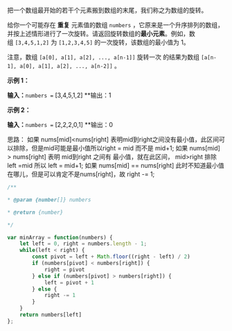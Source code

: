 把一个数组最开始的若干个元素搬到数组的末尾，我们称之为数组的旋转。

给你一个可能存在 **重复** 元素值的数组 `numbers` ，它原来是一个升序排列的数组，并按上述情形进行了一次旋转。请返回旋转数组的**最小元素**。例如，数组 `[3,4,5,1,2]` 为 `[1,2,3,4,5]` 的一次旋转，该数组的最小值为 1。  

注意，数组 `[a[0], a[1], a[2], ..., a[n-1]]` 旋转一次 的结果为数组 `[a[n-1], a[0], a[1], a[2], ..., a[n-2]]` 。

**示例 1：**

**输入：**`numbers =` [3,4,5,1,2]
**输出：1

**示例 2：**

**输入：**`numbers =` [2,2,2,0,1]
**输出：0

思路： 如果 nums[mid]<nums[right] 表明mid到right之间没有最小值，此区间可以排除，但是mid可能是最小值所以right = mid 而不是 mid+1; 如果 nums[mid] > nums[right] 表明 mid到right 之间有 最小值，就在此区间， mid>right 排除left =mid 所以 left = mid+1; 如果 nums[mid] == nums[right] 此时不知道最小值在哪儿，但是可以肯定不是nums[right]，故 right -= 1;

```javascript
/**

* @param {number[]} numbers

* @return {number}

*/

var minArray = function(numbers) {
	let left = 0, right = numbers.length - 1;
	while(left < right) {
		const pivot = left + Math.floor((right - left) / 2)
		if (numbers[pivot] < numbers[right]) {
			right = pivot
		} else if (numbers[pivot] > numbers[right]) {
			left = pivot + 1
		} else {
			right -= 1
		}
	}
	return numbers[left]
};
```